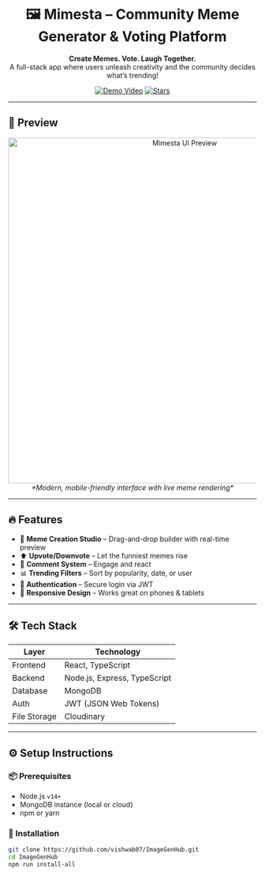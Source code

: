 <!-- Project Title -->
<h1 align="center">🖼️ Mimesta – Community Meme Generator & Voting Platform</h1>

<p align="center">
  <b>Create Memes. Vote. Laugh Together.</b> <br/>
  A full-stack app where users unleash creativity and the community decides what’s trending!
</p>

<p align="center">
  <a href="https://www.linkedin.com/posts/your-link-to-demo"><img src="https://img.shields.io/badge/Demo-Watch%20Now-blue?style=for-the-badge&logo=linkedin" alt="Demo Video"/></a>
  <a href="https://github.com/vishwab07/ImageGenHub"><img src="https://img.shields.io/github/stars/vishwab07/ImageGenHub?style=for-the-badge" alt="Stars"/></a>
</p>

---

## 📸 Preview

<p align="center">
  <img src="https://your-image-link.com/preview.png" width="700" alt="Mimesta UI Preview"/>
  <br/>
  <i>*Modern, mobile-friendly interface with live meme rendering*</i>
</p>

---

## 🔥 Features

- 🎨 **Meme Creation Studio** – Drag-and-drop builder with real-time preview  
- ⬆️ **Upvote/Downvote** – Let the funniest memes rise  
- 💬 **Comment System** – Engage and react  
- 📊 **Trending Filters** – Sort by popularity, date, or user  
- 👤 **Authentication** – Secure login via JWT  
- 📱 **Responsive Design** – Works great on phones & tablets  

---

## 🛠️ Tech Stack

| Layer | Technology |
|-------|------------|
| Frontend | React, TypeScript |
| Backend | Node.js, Express, TypeScript |
| Database | MongoDB |
| Auth | JWT (JSON Web Tokens) |
| File Storage | Cloudinary |

---

## ⚙️ Setup Instructions

### 📦 Prerequisites
- Node.js `v14+`
- MongoDB instance (local or cloud)
- npm or yarn

### 🚀 Installation

```bash
git clone https://github.com/vishwab07/ImageGenHub.git
cd ImageGenHub
npm run install-all
